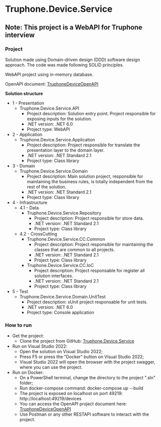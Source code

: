 # Truphone.Device.Service
## Note: This project is a WebAPI for Truphone interview

### Project
Solution made using Domain-driven design (DDD) software design approach. The code was made following SOLID principles.

WebAPI project using in-memory database.

OpenAPI document: [TruphoneDeviceOpenAPI](/docs/TruphoneDeviceOpenAPI.yml)

**Solution structure**
* 1 - Presentation
    * Truphone.Device.Service.API
        * Project description: Solution entry point. Project responsible for exposing inputs for the solution.
        * .NET version: .NET 6.0
        * Project type: WebAPI
* 2 - Application
    * Truphone.Device.Service.Application
        * Project description: Project responsible for translate the presentation layer to the domain layer.
        * .NET version: .NET Standard 2.1
        * Project type: Class library
* 3 - Domain
    * Truphone.Device.Service.Domain
        * Project description: Main solution project, responsible for maintaining the business rules, is totally independent from the rest of the solution.
        * .NET version: .NET Standard 2.1
        * Project type: Class library
* 4 - Infrastructure
    * 4.1 - Data
        * Truphone.Device.Service.Repository
            * Project description: Project responsible for store data.
            * .NET version: .NET Standard 2.1
            * Project type: Class library
    * 4.2 - CrossCutting
        * Truphone.Device.Service.CC.Common
            * Project description: Project responsible for maintaining the classes that are common to all projects.
            * .NET version: .NET Standard 2.1
            * Project type: Class library
        * Truphone.Device.Service.CC.IoC
            * Project description: Project responsable for register all solution interfaces.
            * .NET version: .NET Standard 2.1
            * Project type: Class library
* 5 - Test
    * Truphone.Device.Service.Domain.UnitTest
        * Project description: xUnit project responsable for unit tests.
        * .NET version: .NET 6.0
        * Project type: Console application


### How to run
* Get the project:
    * Clone the project from GitHub: [Truphone.Device.Service](https://github.com/WillianSales/Truphone.Device.Service)
* Run on Visual Studio 2022:
    * Open the solution on Visual Studio 2022;
    * Press F5 or press the "Docker" button on Visual Studio 2022;
    * Visual Studio 2022 will open the browser with the project swagger, where you can use the project.
* Run on Docker:
    * On a PowerShell terminal, change the directory to the project ".sln" folder;
    * Run docker-compose command: docker-compose up --build
    * The project is exposed on localhost on port 49219: http://localhost:49219/devices
    * You can access the OpenAPI project document here: [TruphoneDeviceOpenAPI](/docs/TruphoneDeviceOpenAPI.yml)
    * Use Postman or any other RESTAPI software to interact with the project.